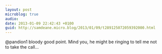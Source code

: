 ```yaml
---
layout: post
microblog: true
audio: 
date: 2013-01-09 22:42:43 +0100
guid: http://samdeane.micro.blog/2013/01/09/t289125072059392000.html
---
```

@pandion1 bloody good point. Mind you, he might be ringing to tell me not to take the call...
